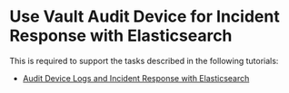 # Use Vault Audit Device for Incident Response with Elasticsearch

This is required to support the tasks described in the following tutorials:

- [Audit Device Logs and Incident Response with Elasticsearch](https://learn.hashicorp.com/tutorials/vault/audit-device-with-elasticsearch)
